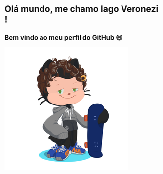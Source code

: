 # Olá mundo, me chamo Iago Veronezi ! 
## Bem vindo ao meu perfil do GitHub 😄

<img src="https://github.com/iago187/iago187/blob/main/octocat%20iago.png" width="400" height="400"/> 
